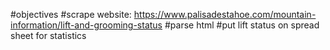 #objectives
#scrape website: https://www.palisadestahoe.com/mountain-information/lift-and-grooming-status
#parse html
#put lift status on spread sheet for statistics
